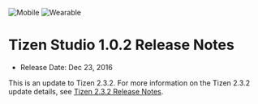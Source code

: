![Mobile](./media/mobile_s_wn.png) ![Wearable](./media/wearable_s_wn.png)

# Tizen Studio 1.0.2 Release Notes

- Release Date: Dec 23, 2016

This is an update to Tizen 2.3.2. For more information on the Tizen 2.3.2 update details, see [Tizen 2.3.2 Release Notes](https://developer.tizen.org/tizen/tizen-2.3.2-wearable-release-notes).